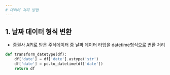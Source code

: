 ```yaml
---
# 데이터 처리 방법
---
```


## 1. 날짜 데이터 형식 변환
- 증권사 API로 받은 주식데이터 중 날짜 데이터 타입을 datetime형식으로 변환 처리

```python
def transform_datetype(df):
    df['date'] = df['date'].astype('str')
    df['date'] = pd.to_datetime(df['date'])
    return df
```

